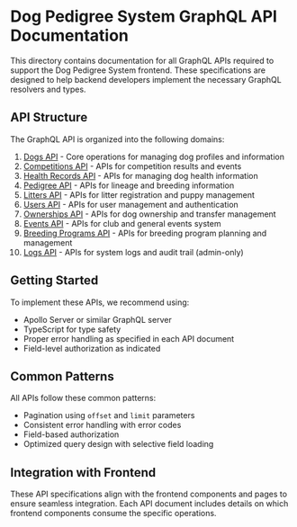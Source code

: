 # Dog Pedigree System GraphQL API Documentation

This directory contains documentation for all GraphQL APIs required to support the Dog Pedigree System frontend. These specifications are designed to help backend developers implement the necessary GraphQL resolvers and types.

## API Structure

The GraphQL API is organized into the following domains:

1. [Dogs API](./dogs.md) - Core operations for managing dog profiles and information
2. [Competitions API](./competitions.md) - APIs for competition results and events
3. [Health Records API](./health-records.md) - APIs for managing dog health information
4. [Pedigree API](./pedigree.md) - APIs for lineage and breeding information
5. [Litters API](./litters.md) - APIs for litter registration and puppy management
6. [Users API](./users.md) - APIs for user management and authentication
7. [Ownerships API](./ownerships.md) - APIs for dog ownership and transfer management
8. [Events API](./events.md) - APIs for club and general events system
9. [Breeding Programs API](./breeding-programs.md) - APIs for breeding program planning and management
10. [Logs API](./logs.md) - APIs for system logs and audit trail (admin-only)

## Getting Started

To implement these APIs, we recommend using:
- Apollo Server or similar GraphQL server
- TypeScript for type safety
- Proper error handling as specified in each API document
- Field-level authorization as indicated

## Common Patterns

All APIs follow these common patterns:
- Pagination using `offset` and `limit` parameters
- Consistent error handling with error codes
- Field-based authorization
- Optimized query design with selective field loading

## Integration with Frontend

These API specifications align with the frontend components and pages to ensure seamless integration. Each API document includes details on which frontend components consume the specific operations.
